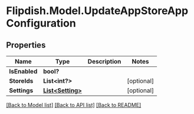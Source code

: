 # Flipdish.Model.UpdateAppStoreAppConfiguration
## Properties

Name | Type | Description | Notes
------------ | ------------- | ------------- | -------------
**IsEnabled** | **bool?** |  | 
**StoreIds** | **List&lt;int?&gt;** |  | [optional] 
**Settings** | [**List&lt;Setting&gt;**](Setting.md) |  | [optional] 

[[Back to Model list]](../README.md#documentation-for-models) [[Back to API list]](../README.md#documentation-for-api-endpoints) [[Back to README]](../README.md)


